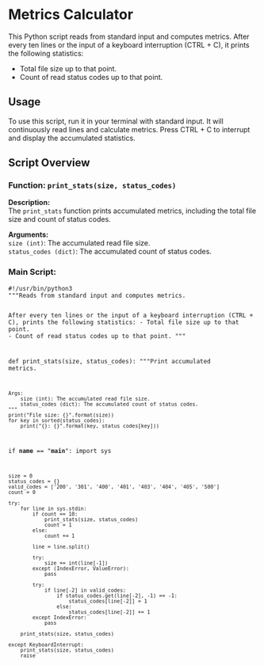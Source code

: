 <h1>Metrics Calculator</h1>
<p>This Python script reads from standard input and computes metrics. After every ten lines or the input of a keyboard interruption (CTRL + C), it prints the following statistics:</p>
<ul>
    <li>Total file size up to that point.</li>
    <li>Count of read status codes up to that point.</li>
</ul>

<h2>Usage</h2>
<p>To use this script, run it in your terminal with standard input. It will continuously read lines and calculate metrics. Press CTRL + C to interrupt and display the accumulated statistics.</p>

<h2>Script Overview</h2>

<h3>Function: <code>print_stats(size, status_codes)</code></h3>
<p><strong>Description:</strong><br>
The <code>print_stats</code> function prints accumulated metrics, including the total file size and count of status codes.</p>

<p><strong>Arguments:</strong><br>
<code>size (int)</code>: The accumulated read file size.<br>
<code>status_codes (dict)</code>: The accumulated count of status codes.</p>

<h3>Main Script:</h3>
<pre>
<code>#!/usr/bin/python3
"""Reads from standard input and computes metrics.

After every ten lines or the input of a keyboard interruption (CTRL + C),
prints the following statistics:
    - Total file size up to that point.
    - Count of read status codes up to that point.
"""

def print_stats(size, status_codes):
    """Print accumulated metrics.

    Args:
        size (int): The accumulated read file size.
        status_codes (dict): The accumulated count of status codes.
    """
    print("File size: {}".format(size))
    for key in sorted(status_codes):
        print("{}: {}".format(key, status_codes[key]))

if __name__ == "__main__":
    import sys

    size = 0
    status_codes = {}
    valid_codes = ['200', '301', '400', '401', '403', '404', '405', '500']
    count = 0

    try:
        for line in sys.stdin:
            if count == 10:
                print_stats(size, status_codes)
                count = 1
            else:
                count += 1

            line = line.split()

            try:
                size += int(line[-1])
            except (IndexError, ValueError):
                pass

            try:
                if line[-2] in valid_codes:
                    if status_codes.get(line[-2], -1) == -1:
                        status_codes[line[-2]] = 1
                    else:
                        status_codes[line[-2]] += 1
            except IndexError:
                pass

        print_stats(size, status_codes)

    except KeyboardInterrupt:
        print_stats(size, status_codes)
        raise
</code>
</pre>